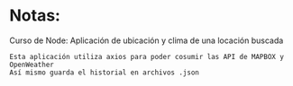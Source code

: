 # Notas:

Curso de Node:
Aplicación de ubicación y clima de una locación buscada 
```
Esta aplicación utiliza axios para poder cosumir las API de MAPBOX y OpenWeather
Así mismo guarda el historial en archivos .json 

```
